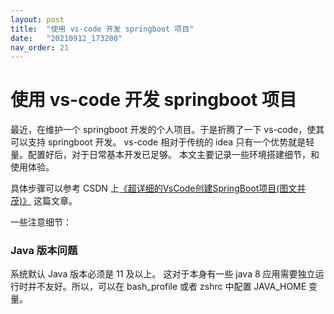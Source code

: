 ```yaml
---
layout: post
title:  "使用 vs-code 开发 springboot 项目"
date:   "20210912_173200"
nav_order: 21
---
```

使用 vs-code 开发 springboot 项目
====

最近，在维护一个 springboot 开发的个人项目。于是折腾了一下 vs-code，使其可以支持 springboot  开发。  vs-code  相对于传统的  idea  只有一个优势就是轻量。配置好后，对于日常基本开发已足够。
本文主要记录一些环境搭建细节，和使用体验。

具体步骤可以参考 CSDN 上[《超详细的VsCode创建SpringBoot项目(图文并茂)》](https://blog.csdn.net/zyd573803837/article/details/109263219) 这篇文章。 

一些注意细节：
### Java 版本问题
系统默认  Java  版本必须是 11 及以上。 这对于本身有一些  java 8 应用需要独立运行时并不友好。所以，可以在 bash_profile  或者  zshrc  中配置 JAVA_HOME 变量。 
